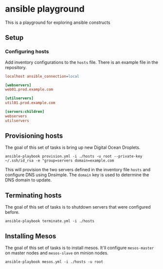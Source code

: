 # ansible playground

This is a playground for exploring ansible constructs

## Setup

### Configuring hosts

Add inventory configurations to the `hosts` file. There is an example file in the repository.

```ini
localhost ansible_connection=local

[webservers]
web01.prod.example.com

[utilservers]
util01.prod.example.com

[servers:children]
webservers
utilservers
```

## Provisioning hosts

The goal of this set of tasks is bring up new Digital Ocean Droplets.

`ansible-playbook provision.yml -i ./hosts -u root --private-key ~/.ssh/id_rsa -e "group=servers domain=example.com`

This will provision the two servers defined in the inventory file `hosts` and configure DNS using Dnsimple. The `domain` key is used to determine the DNS domain to update.

## Terminating hosts

The goal of this set of tasks is to shutdown servers that were configured before. 

`ansible-playbook terminate.yml -i ./hosts`

## Installing Mesos

The goal of this set of tasks is to install mesos. It'll configure `mesos-master` on master nodes and `mesos-slave` on minion nodes.

`ansible-playbook mesos.yml -i ./hosts -u root`

